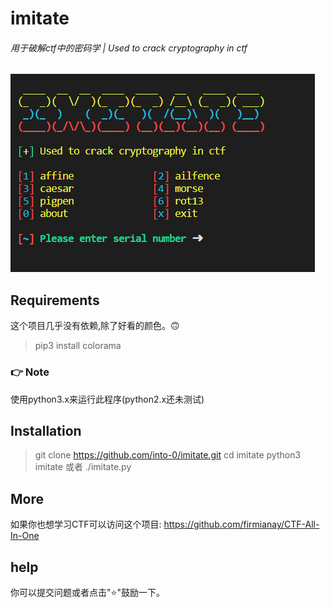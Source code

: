 # imitate
###### 用于破解ctf中的密码学 | Used to crack cryptography in ctf
![Alt text](https://github.com/into-0/imitate/blob/master/doc/img_1.png)

## Requirements
这个项目几乎没有依赖,除了好看的颜色。🙃
>pip3 install colorama

### 👉 Note
使用python3.x来运行此程序(python2.x还未测试)

## Installation
>git clone https://github.com/into-0/imitate.git
>cd imitate
>python3 imitate
或者
>./imitate.py

## More
如果你也想学习CTF可以访问这个项目:
https://github.com/firmianay/CTF-All-In-One

## help
你可以提交问题或者点击"⭐"鼓励一下。







